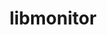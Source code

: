 ---
title: "libmonitor"
layout: cache
categories: [package, develop]
meta: {"compilers": ["gcc@=11.4.0", "gcc@=9.4.0"], "num_specs": 4, "num_specs_by_stack": {"e4s": 1, "e4s-neoverse-v2": 1, "e4s-neoverse_v1": 1, "e4s-power": 1, "e4s-rocm-external": 1, "root": 4}, "oss": ["ubuntu20.04", "ubuntu22.04"], "platforms": ["linux"], "stacks": ["e4s", "e4s-neoverse-v2", "e4s-neoverse_v1", "e4s-power", "e4s-rocm-external", "root"], "targets": ["neoverse_v1", "neoverse_v2", "ppc64le", "x86_64_v3"], "versions": ["2023.03.15"]}
spec_details: [{"compiler": "gcc@=11.4.0", "hash": "6rou7vltbgadymxd4ymj5fuowshh7iek", "os": "ubuntu22.04", "platform": "linux", "size": "-", "stacks": ["e4s", "e4s-rocm-external", "root"], "target": "x86_64_v3", "variants": ["build_system=autotools", "~commrank", "~dlopen", "+hpctoolkit"], "versions": ["2023.03.15"]}, {"compiler": "gcc@=11.4.0", "hash": "jeugskp27du66cgrukl3kilwplvsext7", "os": "ubuntu22.04", "platform": "linux", "size": "-", "stacks": ["e4s-neoverse-v2", "root"], "target": "neoverse_v2", "variants": ["build_system=autotools", "~commrank", "~dlopen", "+hpctoolkit"], "versions": ["2023.03.15"]}, {"compiler": "gcc@=11.4.0", "hash": "pxyxuhk6dshtrfste2gkbwjj3jlcuys4", "os": "ubuntu22.04", "platform": "linux", "size": "-", "stacks": ["e4s-neoverse_v1", "root"], "target": "neoverse_v1", "variants": ["build_system=autotools", "~commrank", "~dlopen", "+hpctoolkit"], "versions": ["2023.03.15"]}, {"compiler": "gcc@=9.4.0", "hash": "s3ip3kfh2puccfyfyl5bjbdk7egrygfm", "os": "ubuntu20.04", "platform": "linux", "size": "-", "stacks": ["e4s-power", "root"], "target": "ppc64le", "variants": ["build_system=autotools", "~commrank", "~dlopen", "+hpctoolkit"], "versions": ["2023.03.15"]}]
---